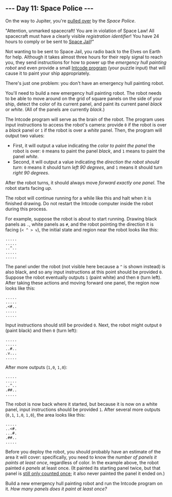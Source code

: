 ## --- Day 11: Space Police ---

On the way to Jupiter, you're [pulled over](https://www.youtube.com/watch?v=KwY28rpyKDE) by the *Space Police*.

"Attention, unmarked spacecraft! You are in violation of Space Law! All spacecraft must have a clearly visible *registration identifier*! You have 24 hours to comply or be sent to [Space Jail](https://www.youtube.com/watch?v=BVn1oQL9sWg&t=5)!"

Not wanting to be sent to Space Jail, you radio back to the Elves on Earth for help. Although it takes almost three hours for their reply signal to reach you, they send instructions for how to power up the *emergency hull painting robot* and even provide a small [Intcode program](9) (your puzzle input) that will cause it to paint your ship appropriately.

There's just one problem: you don't have an emergency hull painting robot.

You'll need to build a new emergency hull painting robot. The robot needs to be able to move around on the grid of square panels on the side of your ship, detect the color of its current panel, and paint its current panel *black* or *white*. (All of the panels are currently *black*.)

The Intcode program will serve as the brain of the robot. The program uses input instructions to access the robot's camera: provide `0` if the robot is over a *black* panel or `1` if the robot is over a *white* panel. Then, the program will output two values:

- First, it will output a value indicating the *color to paint the panel* the robot is over: `0` means to paint the panel *black*, and `1` means to paint the panel *white*.
- Second, it will output a value indicating the *direction the robot should turn*: `0` means it should turn *left 90 degrees*, and `1` means it should turn *right 90 degrees*.

After the robot turns, it should always move *forward exactly one panel*. The robot starts facing *up*.

The robot will continue running for a while like this and halt when it is finished drawing. Do not restart the Intcode computer inside the robot during this process.

For example, suppose the robot is about to start running. Drawing black panels as `.`, white panels as `#`, and the robot pointing the direction it is facing (`< ^ > v`), the initial state and region near the robot looks like this:


```
.....
.....
..^..
.....
.....

```

The panel under the robot (not visible here because a `^` is shown instead) is also black, and so any input instructions at this point should be provided `0`. Suppose the robot eventually outputs `1` (paint white) and then `0` (turn left). After taking these actions and moving forward one panel, the region now looks like this:


```
.....
.....
.<#..
.....
.....

```

Input instructions should still be provided `0`. Next, the robot might output `0` (paint black) and then `0` (turn left):


```
.....
.....
..#..
.v...
.....

```

After more outputs (`1,0`, `1,0`):


```
.....
.....
..^..
.##..
.....

```

The robot is now back where it started, but because it is now on a white panel, input instructions should be provided `1`. After several more outputs (`0,1`, `1,0`, `1,0`), the area looks like this:


```
.....
..<#.
...#.
.##..
.....

```

Before you deploy the robot, you should probably have an estimate of the area it will cover: specifically, you need to know the *number of panels it paints at least once*, regardless of color. In the example above, the robot painted *`6` panels* at least once. (It painted its starting panel twice, but that panel is [still only counted once](https://www.youtube.com/watch?v=KjsSvjA5TuE); it also never painted the panel it ended on.)

Build a new emergency hull painting robot and run the Intcode program on it. *How many panels does it paint at least once?*

